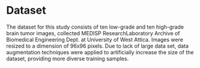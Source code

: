 # Dataset

The dataset for this study consists of ten low-grade and ten 
high-grade brain tumor images, collected MEDISP ResearchLaboratory Archive of Biomedical Engineering Dept. at 
University of West Attica. Images were resized to a dimension 
of 96x96 pixels. Due to lack of large data set, data augmentation 
techniques were applied to artificially increase the size of the 
dataset, providing more diverse training samples. 
